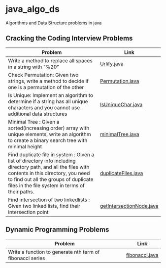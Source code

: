 # java_algo_ds
Algorithms and Data Structure problems in java

## Cracking the Coding Interview Problems
| Problem| Link |
| -------------------| -----|
|Write a method to replace all spaces in a string with "%20" | [Urlify.java](crackingthecode/Urlify.java) | 
|Check Permutation: Given two strings, write a method to decide if one is a permutation of the other | [Permutation.java](crackingthecode/Permutation.java) | 
|Is Unique: Implement an algorithm to determine if a string has all unique characters and you cannot use additional data structures | [IsUniqueChar.java](crackingthecode/IsUniqueChar.java) | 
| Minimal Tree : Given a sorted(increasing order) array with unique elements, write an algorithm to create a binary search tree with minimal height | [minimalTree.java](crackingthecode/minimalTree.java) |
| Find duplicate file in system  : Given a list of directory info including directory path, and all the files with contents in this directory, you need to find out all the groups of duplicate files in the file system in terms of their paths. | [duplicateFiles.java](crackingthecode/duplicateFiles.java) |
| Find intersection of two linkedlists  : Given two linked lists, find their intersection point | [getIntersectionNode.java](crackingthecode/getIntersectionNode.java) |


## Dynamic Programming Problems
| Problem| Link |
| -------------------| -----|
|Write a function to generate nth term of fibonacci series| [fibonacci.java](dynamicProgramming/Fibonacci.java) | 
